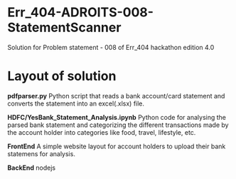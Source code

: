 # Err_404-ADROITS-008-StatementScanner
 Solution for Problem statement - 008 of Err_404 hackathon edition 4.0 
 
 # Layout of solution
 **pdfparser.py**
 Python script that reads a bank account/card statement and converts the statement into an excel(.xlsx) file.
 
 **HDFC/YesBank_Statement_Analysis.ipynb**
 Python code for analysing the parsed bank statement and categorizing the different transactions made by the account holder into categories like food, travel, lifestyle, etc. 
 
 **FrontEnd**
 A simple website layout for account holders to upload their bank statemens for analysis.
 
 **BackEnd** 
 nodejs
